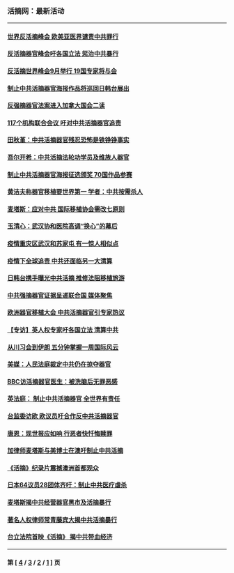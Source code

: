 ### 活摘网：最新活动
---
#### [世界反活摘峰会 欧美亚医界谴责中共罪行](../../pages/nf5883/n13253550.md?09240430) 
#### [反活摘器官峰会吁各国立法 惩治中共暴行](../../pages/nf5883/n13245052.md?09240430) 
#### [反活摘世界峰会9月举行 19国专家将与会](../../pages/nf5883/n13201492.md?09240430) 
#### [制止中共活摘器官海报作品将巡回日韩台展出](../../pages/nf5883/n13177791.md?09240430) 
#### [反强摘器官法案进入加拿大国会二读](../../pages/nf5883/n13033450.md?09240430) 
#### [117个机构联合会议 吁对中共活摘器官追责](../../pages/nf5883/n12775087.md?09240430) 
#### [田秋堇：中共活摘器官残忍恐怖是铁铮铮事实](../../pages/nf5883/n12702148.md?09240430) 
#### [吾尔开希：中共活摘法轮功学员及维族人器官](../../pages/nf5883/n12693197.md?09240430) 
#### [制止中共活摘器官海报征选颁奖 70国作品参赛](../../pages/nf5883/n12692050.md?09240430) 
#### [黄洁夫称器官移植要世界第一 学者：中共按需杀人](../../pages/nf5883/n12572329.md?09240430) 
#### [麦塔斯：应对中共 国际移植协会需改七原则](../../pages/nf5883/n12514711.md?09240430) 
#### [玉清心：武汉协和医院高调“换心”的幕后](../../pages/nf5883/n12298730.md?09240430) 
#### [疫情重灾区武汉和苏家屯 有一惊人相似点](../../pages/nf5883/n12150824.md?09240430) 
#### [疫情下全球追责 中共还面临另一大清算](../../pages/nf5883/n12070397.md?09240430) 
#### [日韩台携手曝光中共活摘 推修法阻移植旅游](../../pages/nf5883/n11712046.md?09240430) 
#### [中共强摘器官证据呈递联合国 媒体聚焦](../../pages/nf5883/n11546426.md?09240430) 
#### [欧洲器官移植大会 中共活摘器官引专家热议](../../pages/nf5883/n11539095.md?09240430) 
#### [【专访】英人权专家吁各国立法 清算中共](../../pages/nf5883/n11367315.md?09240430) 
#### [从川习会到伊朗 五分钟掌握一周国际风云](../../pages/nf5883/n11338520.md?09240430) 
#### [美媒：人民法庭裁定中共仍在掠夺器官](../../pages/nf5883/n11334897.md?09240430) 
#### [BBC访活摘器官医生：被洗脑后无罪恶感](../../pages/nf5883/n11335935.md?09240430) 
#### [英法庭： 制止中共活摘器官 全世界有责任](../../pages/nf5883/n11330691.md?09240430) 
#### [台监委访欧 欧议员吁合作反中共活摘器官](../../pages/nf5883/n11109190.md?09240430) 
#### [唐恩：现世报应如响 行恶者快忏悔赎罪](../../pages/nf5883/n11104016.md?09240430) 
#### [加律师麦塔斯与美博士在澳吁制止中共活摘](../../pages/nf5883/n10724764.md?09240430) 
#### [《活摘》纪录片震撼澳洲首都观众](../../pages/nf5883/n10722747.md?09240430) 
#### [日本64议员28团体齐吁：制止中共医疗虐杀](../../pages/nf5883/n10587757.md?09240430) 
#### [麦塔斯揭中共经营器官黑市及活摘暴行](../../pages/nf5883/n10442407.md?09240430) 
#### [著名人权律师常青藤宾大揭中共活摘暴行](../../pages/nf5883/n10318181.md?09240430) 
#### [台立法院首映《活摘》 揭中共带血经济](../../pages/nf5883/n9938847.md?09240430) 

---
#### 第 [ [4](./4.md?09240430) / [3](./3.md?09240430) / [2](./2.md?09240430) / [1](./1.md?09240430) ] 页
